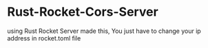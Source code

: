 # Rust-Rocket-Cors-Server
using Rust Rocket Server made this, You just have to change your ip address in rocket.toml file
